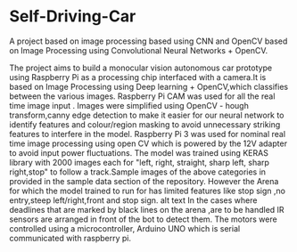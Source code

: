 # Self-Driving-Car
A project based on image processing based using CNN and OpenCV
based on Image Processing using Convolutional Neural Networks + OpenCV.

The project aims to build a monocular vision autonomous car prototype using Raspberry Pi as a processing chip interfaced with a camera.It is based on Image Processing using Deep learning + OpenCV,which classifies between the various images.
Raspberry Pi CAM was used for all the real time image input .
Images were simplified using OpenCV - hough transform,canny edge detection to make it easier for our neural network to identify features and colour/region masking to avoid unnecessary striking features to interfere in the model.
Raspberry Pi 3 was used for nominal real time image processing using open CV which is powered by the 12V adapter to avoid input power fluctuations.
The model was trained using KERAS library with 2000 images each for "left, right, straight, sharp left, sharp right,stop" to follow a track.Sample images of the above categories in provided in the sample data section of the repository.
However the Arena for which the model trained to run for has limited features like stop sign ,no entry,steep left/right,front and stop sign. alt text
In the cases where deadlines that are marked by black lines on the arena ,are to be handled IR sensors are arranged in front of the bot to detect them.
The motors were controlled using a microcontroller, Arduino UNO which is serial communicated with raspberry pi.
